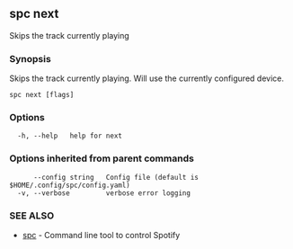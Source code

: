 ## spc next

Skips the track currently playing

### Synopsis

Skips the track currently playing. Will use the currently configured device.

```
spc next [flags]
```

### Options

```
  -h, --help   help for next
```

### Options inherited from parent commands

```
      --config string   Config file (default is $HOME/.config/spc/config.yaml)
  -v, --verbose         verbose error logging
```

### SEE ALSO

* [spc](spc.md)	 - Command line tool to control Spotify

